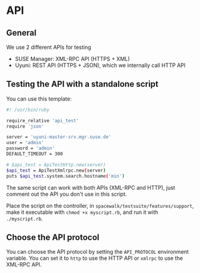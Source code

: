 # API

## General

We use 2 different APIs for testing

- SUSE Manager: XML-RPC API (HTTPS + XML)
- Uyuni: REST API (HTTPS + JSON), which we internally call HTTP API

## Testing the API with a standalone script

You can use this template:

```bash
#! /usr/bin/ruby

require_relative 'api_test'
require 'json'

server = 'uyuni-master-srv.mgr.suse.de'
user = 'admin'
password = 'admin'
DEFAULT_TIMEOUT = 300

# $api_test = ApiTestHttp.new(server)
$api_test = ApiTestXmlrpc.new(server)
puts $api_test.system.search.hostname('min')
```

The same script can work with both APIs (XML-RPC and HTTP),
just comment out the API you don't use in this script.

Place the script on the controller, in `spacewalk/testsuite/features/support`,
make it executable with `chmod +x myscript.rb`, and run it with `./myscript.rb`.

## Choose the API protocol

You can choose the API protocol by setting the `API_PROTOCOL` environment variable. 
You can set it to `http` to use the HTTP API or `xmlrpc` to use the XML-RPC API.
